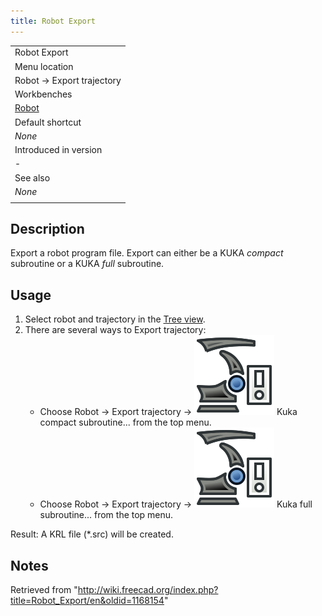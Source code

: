 ```yaml
---
title: Robot Export
---
```


|                                             |
| ------------------------------------------- |
| Robot Export                                |
| Menu location                               |
| Robot → Export trajectory                   |
| Workbenches                                 |
| [Robot](/Robot_Workbench "Robot Workbench") |
| Default shortcut                            |
| _None_                                      |
| Introduced in version                       |
| -                                           |
| See also                                    |
| _None_                                      |
|                                             |

## Description

Export a robot program file. Export can either be a KUKA _compact_ subroutine or a KUKA _full_ subroutine.

## Usage

1. Select robot and trajectory in the [Tree view](/Tree_view "Tree view").
2. There are several ways to Export trajectory:
   - Choose Robot → Export trajectory → ![](/src/assets/images/Robot_Export.svg) Kuka compact subroutine... from the top menu.
   - Choose Robot → Export trajectory → ![](/src/assets/images/Robot_Export.svg) Kuka full subroutine... from the top menu.

Result: A KRL file (\*.src) will be created.

## Notes

Retrieved from "<http://wiki.freecad.org/index.php?title=Robot_Export/en&oldid=1168154>"
